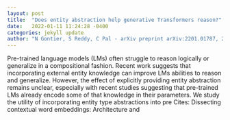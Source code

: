 ```yaml
---
layout: post
title:  "Does entity abstraction help generative Transformers reason?"
date:   2022-01-11 11:24:28 -0400
categories: jekyll update
author: "N Gontier, S Reddy, C Pal - arXiv preprint arXiv:2201.01787, 2022"
---
```

Pre-trained language models (LMs) often struggle to reason logically or generalize in a compositional fashion. Recent work suggests that incorporating external entity knowledge can improve LMs  abilities to reason and generalize. However, the effect of explicitly providing entity abstraction remains unclear, especially with recent studies suggesting that pre-trained LMs already encode some of that knowledge in their parameters. We study the utility of incorporating entity type abstractions into pre Cites: Dissecting contextual word embeddings: Architecture and